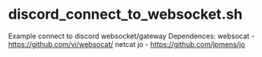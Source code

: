 # discord_connect_to_websocket.sh
Example connect to discord websocket/gateway
Dependences:
websocat - https://github.com/vi/websocat/
netcat
jo - https://github.com/jpmens/jo
